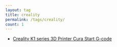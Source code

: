 ```yaml
---
layout: tag
title: creality
permalink: /tags/creality/
count: 1
---
```


- [Creality K1 series 3D Printer Cura Start G-code](https://ansonliu.com/2024/06/creality-k1-cura-start-gcode/)
